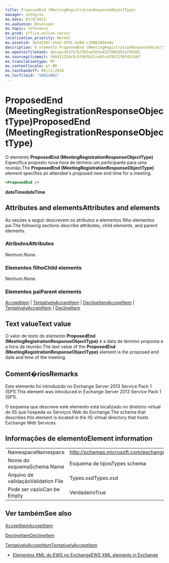 ```yaml
---
title: ProposedEnd (MeetingRegistrationResponseObjectType)
manager: sethgros
ms.date: 03/9/2015
ms.audience: Developer
ms.topic: reference
ms.prod: office-online-server
localization_priority: Normal
ms.assetid: 3e5d2567-a5a2-4791-b209-c29082894a9e
description: O elemento ProposedEnd (MeetingRegistrationResponseObjectType) especifica proposto nova hora de término um participante para uma reunião.
ms.openlocfilehash: deceacd54767bf9b5ae5b3e452709d397ef95402
ms.sourcegitcommit: 34041125dc8c5f993b21cebfc4f8b72f0fd2cb6f
ms.translationtype: MT
ms.contentlocale: pt-BR
ms.lasthandoff: 06/11/2018
ms.locfileid: "19824902"
---
```

# <a name="proposedend-meetingregistrationresponseobjecttype"></a><span data-ttu-id="1bb6c-103">ProposedEnd (MeetingRegistrationResponseObjectType)</span><span class="sxs-lookup"><span data-stu-id="1bb6c-103">ProposedEnd (MeetingRegistrationResponseObjectType)</span></span>

<span data-ttu-id="1bb6c-104">O elemento **ProposedEnd (MeetingRegistrationResponseObjectType)** Especifica proposto nova hora de término um participante para uma reunião.</span><span class="sxs-lookup"><span data-stu-id="1bb6c-104">The **ProposedEnd (MeetingRegistrationResponseObjectType)** element specifies an attendee's proposed new end time for a meeting.</span></span> 
  
```XML
<ProposedEnd />
```

 <span data-ttu-id="1bb6c-105">**dateTime**</span><span class="sxs-lookup"><span data-stu-id="1bb6c-105">**dateTime**</span></span>
## <a name="attributes-and-elements"></a><span data-ttu-id="1bb6c-106">Attributes and elements</span><span class="sxs-lookup"><span data-stu-id="1bb6c-106">Attributes and elements</span></span>

<span data-ttu-id="1bb6c-107">As seções a seguir descrevem os atributos e elementos filho elementos pai.</span><span class="sxs-lookup"><span data-stu-id="1bb6c-107">The following sections describe attributes, child elements, and parent elements.</span></span>
  
### <a name="attributes"></a><span data-ttu-id="1bb6c-108">Atributos</span><span class="sxs-lookup"><span data-stu-id="1bb6c-108">Attributes</span></span>

<span data-ttu-id="1bb6c-109">Nenhum.</span><span class="sxs-lookup"><span data-stu-id="1bb6c-109">None.</span></span>
  
### <a name="child-elements"></a><span data-ttu-id="1bb6c-110">Elementos filho</span><span class="sxs-lookup"><span data-stu-id="1bb6c-110">Child elements</span></span>

<span data-ttu-id="1bb6c-111">Nenhum.</span><span class="sxs-lookup"><span data-stu-id="1bb6c-111">None.</span></span>
  
### <a name="parent-elements"></a><span data-ttu-id="1bb6c-112">Elementos pai</span><span class="sxs-lookup"><span data-stu-id="1bb6c-112">Parent elements</span></span>

<span data-ttu-id="1bb6c-113">[AcceptItem](acceptitem.md) | [TentativelyAcceptItem](tentativelyacceptitem.md) | [DeclineItem](declineitem.md)</span><span class="sxs-lookup"><span data-stu-id="1bb6c-113">[AcceptItem](acceptitem.md) | [TentativelyAcceptItem](tentativelyacceptitem.md) | [DeclineItem](declineitem.md)</span></span>
  
## <a name="text-value"></a><span data-ttu-id="1bb6c-114">Text value</span><span class="sxs-lookup"><span data-stu-id="1bb6c-114">Text value</span></span>

<span data-ttu-id="1bb6c-115">O valor de texto do elemento **ProposedEnd (MeetingRegistrationResponseObjectType)** é a data de término proposta e a hora da reunião.</span><span class="sxs-lookup"><span data-stu-id="1bb6c-115">The text value of the **ProposedEnd (MeetingRegistrationResponseObjectType)** element is the proposed end date and time of the meeting.</span></span> 
  
## <a name="remarks"></a><span data-ttu-id="1bb6c-116">Coment�rios</span><span class="sxs-lookup"><span data-stu-id="1bb6c-116">Remarks</span></span>

<span data-ttu-id="1bb6c-117">Este elemento foi introduzido no Exchange Server 2013 Service Pack 1 (SP1).</span><span class="sxs-lookup"><span data-stu-id="1bb6c-117">This element was introduced in Exchange Server 2013 Service Pack 1 (SP1).</span></span>
  
<span data-ttu-id="1bb6c-118">O esquema que descreve este elemento está localizado no diretório virtual do IIS que hospeda os Serviços Web do Exchange.</span><span class="sxs-lookup"><span data-stu-id="1bb6c-118">The schema that describes this element is located in the IIS virtual directory that hosts Exchange Web Services.</span></span>
  
## <a name="element-information"></a><span data-ttu-id="1bb6c-119">Informações de elemento</span><span class="sxs-lookup"><span data-stu-id="1bb6c-119">Element information</span></span>

|||
|:-----|:-----|
|<span data-ttu-id="1bb6c-120">Namespace</span><span class="sxs-lookup"><span data-stu-id="1bb6c-120">Namespace</span></span>  <br/> |http://schemas.microsoft.com/exchange/services/2006/types  <br/> |
|<span data-ttu-id="1bb6c-121">Nome do esquema</span><span class="sxs-lookup"><span data-stu-id="1bb6c-121">Schema Name</span></span>  <br/> |<span data-ttu-id="1bb6c-122">Esquema de tipos</span><span class="sxs-lookup"><span data-stu-id="1bb6c-122">Types schema</span></span>  <br/> |
|<span data-ttu-id="1bb6c-123">Arquivo de validação</span><span class="sxs-lookup"><span data-stu-id="1bb6c-123">Validation File</span></span>  <br/> |<span data-ttu-id="1bb6c-124">Types.xsd</span><span class="sxs-lookup"><span data-stu-id="1bb6c-124">Types.xsd</span></span>  <br/> |
|<span data-ttu-id="1bb6c-125">Pode ser vazio</span><span class="sxs-lookup"><span data-stu-id="1bb6c-125">Can be Empty</span></span>  <br/> |<span data-ttu-id="1bb6c-126">Verdadeiro</span><span class="sxs-lookup"><span data-stu-id="1bb6c-126">True</span></span>  <br/> |
   
## <a name="see-also"></a><span data-ttu-id="1bb6c-127">Ver também</span><span class="sxs-lookup"><span data-stu-id="1bb6c-127">See also</span></span>



[<span data-ttu-id="1bb6c-128">AcceptItem</span><span class="sxs-lookup"><span data-stu-id="1bb6c-128">AcceptItem</span></span>](acceptitem.md)
  
[<span data-ttu-id="1bb6c-129">DeclineItem</span><span class="sxs-lookup"><span data-stu-id="1bb6c-129">DeclineItem</span></span>](declineitem.md)
  
[<span data-ttu-id="1bb6c-130">TentativelyAcceptItem</span><span class="sxs-lookup"><span data-stu-id="1bb6c-130">TentativelyAcceptItem</span></span>](tentativelyacceptitem.md)


- [<span data-ttu-id="1bb6c-131">Elementos XML do EWS no Exchange</span><span class="sxs-lookup"><span data-stu-id="1bb6c-131">EWS XML elements in Exchange</span></span>](ews-xml-elements-in-exchange.md)

